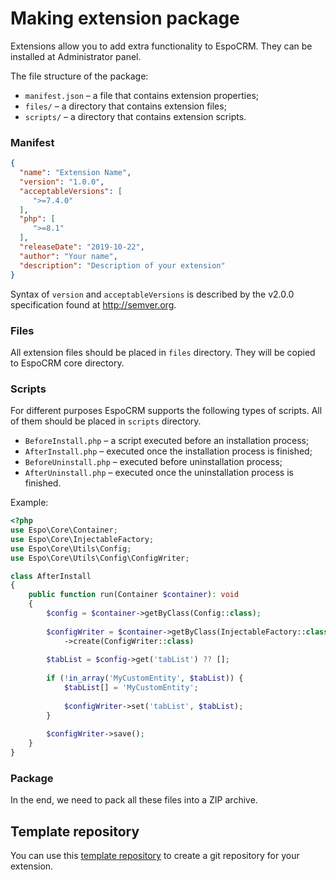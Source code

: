 # Making extension package

Extensions allow you to add extra functionality to EspoCRM. They can be installed at Administrator panel.

The file structure of the package:

* `manifest.json` – a file that contains extension properties;
* `files/` – a directory that contains extension files;
* `scripts/` – a directory that contains extension scripts.

### Manifest

```json
{
  "name": "Extension Name",
  "version": "1.0.0",
  "acceptableVersions": [
     ">=7.4.0"
  ],
  "php": [
     ">=8.1"
  ],
  "releaseDate": "2019-10-22",
  "author": "Your name",
  "description": "Description of your extension"
}
```

Syntax of `version` and `acceptableVersions` is described by the v2.0.0 specification found at http://semver.org.

### Files

All extension files should be placed in `files` directory. They will be copied to EspoCRM core directory.

### Scripts

For different purposes EspoCRM supports the following types of scripts. All of them should be  placed in `scripts` directory.

* `BeforeInstall.php` – a script executed before an installation process;
* `AfterInstall.php` – executed once the installation process is finished;
* `BeforeUninstall.php` – executed before uninstallation process;
* `AfterUninstall.php` – executed once the uninstallation process is finished.

Example:

```php
<?php
use Espo\Core\Container;
use Espo\Core\InjectableFactory;
use Espo\Core\Utils\Config;
use Espo\Core\Utils\Config\ConfigWriter;

class AfterInstall
{
    public function run(Container $container): void
    {
        $config = $container->getByClass(Config::class);
        
        $configWriter = $container->getByClass(InjectableFactory::class)
            ->create(ConfigWriter::class)
 
        $tabList = $config->get('tabList') ?? [];
       
        if (!in_array('MyCustomEntity', $tabList)) {
            $tabList[] = 'MyCustomEntity';
           
            $configWriter->set('tabList', $tabList);
        }
  
        $configWriter->save();
    }
}
```

### Package

In the end, we need to pack all these files into a ZIP archive.

## Template repository

You can use this [template repository](https://github.com/espocrm/ext-template) to create a git repository for your extension.
